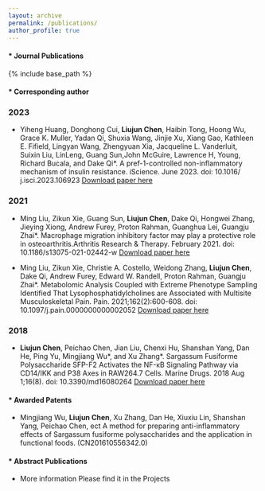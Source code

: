 ```yaml
---
layout: archive
permalink: /publications/
author_profile: true
---
```

#### * Journal Publications ####
{% include base_path %}
#### * Corresponding author ####

### 2023 ###
* Yiheng Huang, Donghong Cui, **Liujun Chen**, Haibin Tong, Hoong Wu, Grace K. Muller, Yadan Qi, Shuxia Wang, Jinjie Xu, Xiang Gao, Kathleen E. Fifield, Lingyan Wang, Zhengyuan Xia, Jacqueline L. Vanderluit, Suixin Liu, LinLeng, Guang Sun,John McGuire, Lawrence H, Young, Richard Bucala, and Dake Qi\*. A pref-1-controlled non-inflammatory mechanism of insulin resistance. iScience. June 2023. doi: 10.1016/ j.isci.2023.106923
[Download paper here](https://www.sciencedirect.com/science/article/pii/S2589004223010003)

### 2021 ###
* Ming Liu, Zikun Xie, Guang Sun, **Liujun Chen**, Dake Qi, Hongwei Zhang, Jieying Xiong, Andrew Furey, Proton Rahman, Guanghua Lei, Guangju Zhai\*. Macrophage migration inhibitory factor may play a protective role in osteoarthritis.Arthritis Research & Therapy. February 2021. doi: 10.1186/s13075-021-02442-w
[Download paper here](https://link.springer.com/article/10.1186/s13075-021-02442-w)

* Ming Liu, Zikun Xie, Christie A. Costello, Weidong Zhang, **Liujun Chen**, Dake Qi, Andrew Furey, Edward W. Randell, Proton Rahman, Guangju Zhai\*. Metabolomic Analysis Coupled with Extreme Phenotype Sampling Identified That Lysophosphatidylcholines are Associated with Multisite Musculoskeletal Pain. Pain. 2021;162(2):600-608. doi: 10.1097/j.pain.0000000000002052
[Download paper here](https://journals.lww.com/pain/Fulltext/2021/02000/Metabolomic_analysis_coupled_with_extreme.25.aspx)

### 2018 ###
* **Liujun Chen**, Peichao Chen, Jian Liu, Chenxi Hu, Shanshan Yang, Dan He, Ping Yu, Mingjiang Wu\*, and Xu Zhang\*. Sargassum Fusiforme Polysaccharide SFP-F2 Activates the NF-κB Signaling Pathway via CD14/IKK and P38 Axes in RAW264.7 Cells. Marine Drugs. 2018 Aug 1;16(8). doi: 10.3390/md16080264 
[Download paper here](https://www.mdpi.com/1660-3397/16/8/264)

#### * Awarded Patents ####

* Mingjiang Wu, **Liujun Chen**, Xu Zhang, Dan He, Xiuxiu Lin, Shanshan Yang, Peichao Chen, ect A method for preparing anti-inflammatory effects of Sargassum fusiforme polysaccharides and the application in functional foods. (CN201610556342.0)

#### * Abstract Publications ####

* More information Please find it in the Projects
